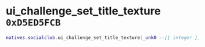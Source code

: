 # ui_challenge_set_title_texture `0xD5ED5FCB`

```lua
natives.socialclub.ui_challenge_set_title_texture(_unk0 --[[ integer ]], _unk1 --[[ integer ]])
```